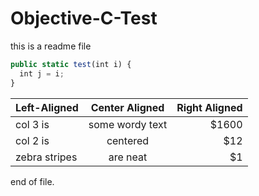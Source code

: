 # Objective-C-Test

this is a readme file

```Javascript
public static test(int i) {
  int j = i;
}
```

| Left-Aligned  | Center Aligned  | Right Aligned |
| :------------ |:---------------:| -----:|
| col 3 is      | some wordy text | $1600 |
| col 2 is      | centered        |   $12 |
| zebra stripes | are neat        |    $1 |

end of file.
